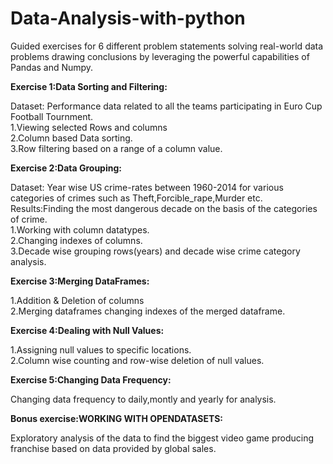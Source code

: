 # Data-Analysis-with-python
Guided exercises for 6 different problem statements solving real-world data problems drawing conclusions by leveraging the powerful capabilities of Pandas and Numpy.

**Exercise 1:Data Sorting and Filtering:**

Dataset: Performance data related to all the teams participating in Euro Cup Football Tournment.  
1.Viewing selected Rows and columns  
2.Column based Data sorting.  
3.Row filtering based on a range of a column value.  

**Exercise 2:Data Grouping:**

Dataset: Year wise US crime-rates between 1960-2014 for various categories of crimes such as Theft,Forcible_rape,Murder etc.  
Results:Finding the most dangerous decade on the basis of the categories of crime.  
1.Working with column datatypes.  
2.Changing indexes of columns.  
3.Decade wise grouping rows(years) and decade wise crime category analysis.  

**Exercise 3:Merging DataFrames:**    

1.Addition & Deletion of columns  
2.Merging dataframes changing indexes of the merged dataframe.  

**Exercise 4:Dealing with Null Values:**      

1.Assigning null values to specific locations.      
2.Column wise counting and row-wise deletion of null values.    

**Exercise 5:Changing Data Frequency:**  

Changing data frequency to daily,montly and yearly for analysis.  

**Bonus exercise:WORKING WITH OPENDATASETS:**  

Exploratory analysis of the data to find the biggest video game producing franchise based on data provided by global sales.  
